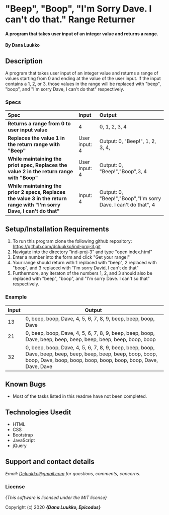 # "Beep", "Boop", "I'm Sorry Dave. I can't do that." Range Returner

#### A program that takes user input of an integer value and returns a range.

#### By **Dana Luukko**

## Description

A program that takes user input of an integer value and returns a range of values starting from 0 and ending at the value of the user input. If the input contains a 1, 2, or 3, those values in the range will be replaced with "beep", "boop", and "I'm sorry Dave, I can't do that" respectively. 


### Specs
| Spec | Input | Output |
| :-------------     | :------------- | :------------- |
| **Returns a range from 0 to user input value** | 4 | 0, 1, 2, 3, 4 |
| **Replaces the value 1 in the return range with "Beep"** | User input: 4 | Output: 0, "Beep!", 1, 2, 3, 4, |
| **While maintaining the priot spec, Replaces the value 2 in the return range with "Boop"**| User Input: 4 | Output: 0, "Beep!","Boop",3, 4|
| **While maintaining the prior 2 specs, Replaces the value 3 in the return range with "I'm sorry Dave, I can't do that"**| Input: 4 | Output: 0, "Beep!","Boop","I'm sorry Dave. I can't do that", 4  |

## Setup/Installation Requirements

1. To run this program clone the following github repository:
 https://github.com/dcluukko/ind-proj-3.git
2. Navigate into the directory "ind-proj-3" and type "open index.html"
3. Enter a number into the form and click "Get your range!"
4. Your range should return with 1 replaced with "beep", 2 replaced with "boop", and 3 replaced with "I'm sorry David, I can't do that"
5. Furthermore, any iteraton of the numbers 1, 2, and 3 should also be replaced with "beep", "boop", and "I'm sorry Dave. I can't so that" respectively. 
 
 ### Example  
| Input  | Output  |
|---|---|
| 13  | 0, beep, boop, Dave, 4, 5, 6, 7, 8, 9, beep, beep, boop, Dave  |
| 21 |  0, beep, boop, Dave, 4, 5, 6, 7, 8, 9, beep, beep, boop, Dave, beep, beep, beep, beep, beep, beep, boop, boop  |
| 32 |  0, beep, boop, Dave, 4, 5, 6, 7, 8, 9, beep, beep, boop, Dave, beep, beep, beep, beep, beep, beep, boop, boop, boop, Dave, boop, boop, boop, boop, boop, boop, Dave, Dave, Dave |
 
## Known Bugs
* Most of the tasks listed in this readme have not been completed.

## Technologies Usedit
* HTML
* CSS
* Bootstrap
* JavaScript
* jQuery
 


## Support and contact details

_Email: Dcluukko@gmail.com for questions, comments, concerns._

### License

*{This software is licensed under the MIT license}*

Copyright (c) 2020 **_{Dana Luukko, Epicodus}_**
